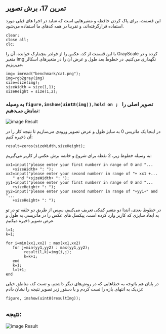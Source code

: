## تمرین 17، برش تصویر


این قسمت، برای پاک کردن حافظه و متغیرهایی است که شاید در اجرا های قبلی مورد استفاده قرارگرفته‌اند، و تقریبا در همه کدهای ما استفاده می‌شود.

```
clear;
close all;
clc;
```
با این قسمت از کد، عکس را از فولدر بنچمارک خوانده، آن را GrayScale کرده و در متغیر img نگهداری می‌کنیم. در خطوط بعد طول و عرض آن را در متغیرهای اسکالر می‌ریزیم. 
```
img= imread("benchmark/cat.png");
img=rgb2gray(img)
size=size(img);
sizeWidth = size(1,1);
sizeHeight = size(1,2);
```
### به وسیله ```figure,imshow(uint8(img)),hold on ; ``` تصویر اصلی را نمایش می‌دهیم:

![image Result](https://github.com/semnan-university-ai/image-processing-class-002/raw/main/exercises/msg67/asset/rgb2grayscale.jpg)

در اینجا یک ماتریس 0 به سایز طول و عرض تصویر ورودی می‌سازیم تا نتیجه کار را در آن ذخیره کنیم: 
```
result=zeros(sizeWidth,sizeHeight);

```
 به وسیله خطوط زیر، 2 نقطه برای شروع و خاتمه برش عکس از کاربر می‌گیریم:
 ```
 xx1=input("please enter your first numberr in range of 0 and "...
    +sizeWidth+ ": ");
xx2=input("please enter your second numberr in range of "+ xx1 +...
    " and "+sizeWidth+ ": ");
yy1=input("please enter your first numberr in range of 0 and "...
    +sizeHeight+ ": ");
yy2=input("please enter your second numberr in range of "+yy1+" and "...
    +sizeHeight+ ": ");
 ```
 در خطوط بعدی، ابتدا دو متغیر کمکی تعریف می‌کنیم، سپس از طریق دو حلقه تو در تو به ابعاد سایزی که کاربر وارد کرده است، پیکسل های عکس را در ماتریسی به طول و عرض تصویر ذخیره میکنیم
 
 
 ```
l=1;
k=1;

for i=min(xx1,xx2) : max(xx1,xx2)
    for j=min(yy1,yy2) : max(yy1,yy2);
         result(l,k)=img(i,j);  
         k=k+1;
    end
    k=1;
    l=l+1;
end

 ```


در پایان هم باتوجه به خطاهایی که در روش‌های دیگر داشتم، و تست کد، مناطق خیلی نزدیک به انتهای بازه را تست کردم و با دستور زیر تصویر نتیجه را نشان دادم:
```
figure, imshow(uint8(resultImg));
```

## نتیجه:
![image Result](https://github.com/semnan-university-ai/image-processing-class-002/blob/main/exercises/msg67/asset/crop.jpg?raw=true)
